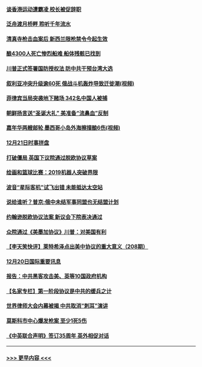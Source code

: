 #### [谈香港运动遭霸凌 校长被促辞职](../pages/prog202/a102734865.md?t=12220655) 
#### [泛舟渡月桥畔 聆听千年流水](../pages/prog202/a102734863.md?t=12220655) 
#### [清真寺枪击血案后 新西兰限枪禁令今起生效](../pages/prog202/a102734655.md?t=12220655) 
#### [酿4300人死亡惨烈船难 船体残骸已找到](../pages/prog202/a102734585.md?t=12220655) 
#### [川普正式签署国防授权法 防中共干预台湾大选](../pages/prog202/a102734587.md?t=12220655) 
#### [叙利亚冲突升级逾60死 俄战斗机轰炸导致迁徙潮(视频)](../pages/prog202/a102734403.md?t=12220655) 
#### [菲律宾当局突袭地下赌场 342名中国人被捕](../pages/prog202/a102734392.md?t=12220655) 
#### [朝鲜扬言送“圣诞大礼” 美准备“流鼻血”反制](../pages/prog202/a102734387.md?t=12220655) 
#### [嘉年华两艘邮轮 墨西哥小岛外海擦撞酿6伤(视频)](../pages/prog202/a102734357.md?t=12220655) 
#### [12月21日时事拼盘](../pages/prog202/a102734213.md?t=12220655) 
#### [打破僵局 英国下议院通过脱欧协议草案](../pages/prog202/a102734197.md?t=12220655) 
#### [绘画和篮球比赛：2019机器人突破界限](../pages/prog202/a102734175.md?t=12220655) 
#### [波音“星际客机”试飞出错 未能抵达太空站](../pages/prog202/a102734149.md?t=12220655) 
#### [说给谁听？普京:俄中未结军事同盟也无结盟计划](../pages/prog202/a102734128.md?t=12220655) 
#### [约翰逊脱欧协议法案 新议会下院表决通过](../pages/prog202/a102734008.md?t=12220655) 
#### [众院通过《美墨加协议》川普：对美国有利](../pages/prog202/a102733996.md?t=12220655) 
#### [【李天笑快评】莱特希泽点出美中协议的重大意义（208期）](../pages/prog202/a102733955.md?t=12220655) 
#### [12月20日国际重要讯息](../pages/prog202/a102733811.md?t=12220655) 
#### [报告：中共黑客攻击美、英等10国政府机构](../pages/prog202/a102733695.md?t=12220655) 
#### [【名家专栏】第一阶段协议是中共的缓兵之计](../pages/prog202/a102733104.md?t=12220655) 
#### [世界律师大会内幕被揭 中共取消“刺耳”演讲](../pages/prog202/a102733621.md?t=12220655) 
#### [莫斯科市中心爆发枪案 至少1死5伤](../pages/prog202/a102733367.md?t=12220655) 
#### [《中英联合声明》签订35周年 英外相促对话](../pages/prog202/a102733192.md?t=12220655) 

----
#### [ >>> 更早内容 <<< ](../indexes/prog202-earlier.md)
